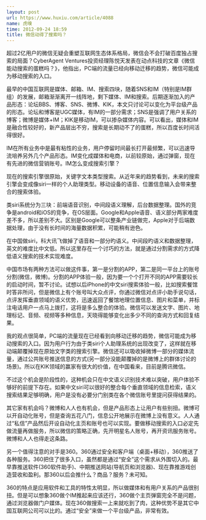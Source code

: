 ```yaml
---
layout: post
url: https://www.huxiu.com/article/4088
name: 虎嗅
time: 2012-09-24 18:59
title: 微信动得了搜索吗？
---
```

超过2亿用户的微信无疑会重塑互联网生态体系格局，微信会不会打破百度独占搜索的局面？CyberAgent Ventures投资经理陈悦天发表在动点科技的文章《微信能动搜索的蛋糕吗？》，他指出，PC端的流量已经向移动迁移的趋势，微信可能成为移动搜索的入口。

最早的中国互联网是媒体、邮箱、IM、搜索四块，随着SNS和IM（特别是IM群组）的发展，邮箱渐渐离开一线阵地，剩下媒体、IM和搜索。后期逐渐加入的产品形态：论坛BBS、博客、SNS、微博、KIK，本文只讨论可以变化为平台级产品的形态。论坛和博客是UGC媒体，有IM的一部分需求；SNS是强调了用户关系的博客；微博是媒体+IM；KIK是移动IM，可以掺杂媒体内容。可以看出，媒体和IM是融合性较好的，新产品层出不穷，搜索是长期动不了的蛋糕，所以百度长时间活得很好。

IM在所有业务中是最有粘性的业务，用户停留时间最长打开最频繁，可以迅速导流培养另外几个产品形态。IM变化成媒体和电商，以前较原始，通过弹窗，现在有先进的微信营销账号。IM怎么变成搜索引擎？

现在的搜索引擎很原始，关键字文本类型搜索。从近年来的趋势看到，未来的搜索引擎会变成像siri一样的个人助理类型。移动设备的语音、位置信息输入会带来整合的搜索体验。

类siri系统分为三块：前端语音识别，中间段语义理解，后台数据整理。国外的竞争是android和iOS的竞争，在OS层面。Google和Apple语音、语义部分两家难度差不多，所以差别不大。区别是Google可以整条产业链做完，Apple对于后端数据处理，由于没有长时间的海量数据积累，可能稍有逊色。

在中国做siri，科大讯飞做掉了语音和一部分旳语义。中间段旳语义和数据整理，英文的难度比中文低。所以这里存在一个讨巧的方法，就是通过分割需求的方式降低语义搜索的技术实现难度。

中国市场有两种方法可以做这件事，第一是分割的APP，第二是同一平台上的账号分割(微信，微博)。分割的APP体验一般，因为要一个个打开不同的APP需要较长的启动时间，暂不讨论。试想以后iPhone的中文siri搜索体验一般，比如搜索餐馆时答非所问，但是微信上有个账号叫大众点评，你通过微信对点评小助手说句话，点评发挥垂直领域的语义优势，迅速返回了餐馆地理位置信息、图片和菜单，并标注电话用户一点马上拨打，这将是多么整合的体验。微信可以发送文字、图片、地理标记、音频、视频等多种信息，天晓得能够变化出多少不同的查询方式和回复结果。

我的观点很简单，PC端的流量现在已经看到向移动迁移的趋势，微信可能成为移动搜索的入口。因为用户行为由于类siri个人助理系统的出现改变了，这样就在移动端颠覆掉现在原始文字类的搜索引擎。微信还可以吸收掉微博一部分的媒体流量，通过公共账号推送信息的方式(另一部分没能颠覆掉的是微博上的群体讨论的场景)。所以在KIK领域的赢家有很大的价值，在中国看来，目前是腾讯微信。

不过这个机会是阶段性的，这种机会只在中文语义识别技术难以突破，用户体验不够好的前提下存在。如果中文siri可以很好的整合每个垂直领域的信息检索，语义搜索结果足够明确，用户是没有必要分门别类在各个微信账号里提问获得结果的。

其它家有机会吗？微博和人人也有机会，但是产品形态上让用户有些别扭。微博可以开自动化账号，但是查询五花八门，信息公开地展示在微博上没有意义。人人通过“私信”产品然后开设自动化主页和账号也可以实现。要做移动搜索的入口必定先做流量再做服务，所以微信的策略正确，先开明星名人账号，再开资讯服务账号。微博和人人也得走这条路。

另一个值得注意的对手是360。360通过安全和客户端（桌面+移动），360推送了各种服务。360把住了很多入口，虽然都是通过“安全”这个需求从外围切入的。最早靠推送软件(360软件助手)、中期推送网站(导航页和浏览器)、现在靠推游戏创造营收和盈利。那360以后会推什么？商品？服务？未可知。

360的特点是应用软件和工具的特性太明显，所以做媒体和有用户关系的产品很别扭。但是可以想象360做个IM推起来应该还行，360做个主页弹窗完全不是问题，通过浏览器做门户媒体。现在360做搜索一上来就吃到了肉，这种优势不是其它中国互联网公司可以比的。通过“安全”来做一个平台级产品，非常有效。


